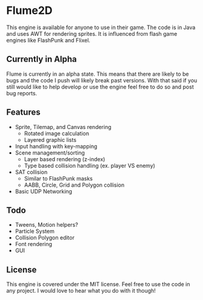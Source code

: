 Flume2D
========================

This engine is available for anyone to use in their game. The code is in Java and uses AWT for rendering sprites. It is influenced from flash game engines like FlashPunk and Flixel.

Currently in Alpha
------------------------
Flume is currently in an alpha state. This means that there are likely to be bugs and the code I push will likely break past versions. With that said if you still would like to help develop or use the engine feel free to do so and post bug reports.

Features
------------------------
* Sprite, Tilemap, and Canvas rendering
	* Rotated image calculation
	* Layered graphic lists
* Input handling with key-mapping
* Scene management/sorting
	* Layer based rendering (z-index)
	* Type based collision handling (ex. player VS enemy)
* SAT collision
	* Similar to FlashPunk masks
	* AABB, Circle, Grid and Polygon collision
* Basic UDP Networking

Todo
------------------------
* Tweens, Motion helpers?
* Particle System
* Collision Polygon editor
* Font rendering
* GUI

License
------------------------
This engine is covered under the MIT license. Feel free to use the code in any project. I would love to hear what you do with it though!
